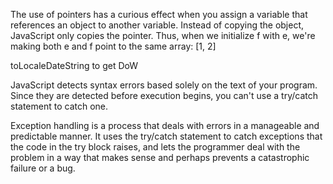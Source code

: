 The use of pointers has a curious effect when you assign a variable that references an object to another variable. Instead of copying the object, JavaScript only copies the pointer. Thus, when we initialize f with e, we're making both e and f point to the same array: [1, 2]

toLocaleDateString to get DoW

JavaScript detects syntax errors based solely on the text of your program. Since they are detected before execution begins, you can't use a try/catch statement to catch one.

Exception handling is a process that deals with errors in a manageable and predictable manner. It uses the try/catch statement to catch exceptions that the code in the try block raises, and lets the programmer deal with the problem in a way that makes sense and perhaps prevents a catastrophic failure or a bug.
